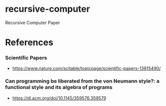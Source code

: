 # recursive-computer
Recursive Computer Paper

# References

### Scientific Papers
- https://www.nature.com/scitable/topicpage/scientific-papers-13815490/

### Can programming be liberated from the von Neumann style?: a functional style and its algebra of programs
- https://dl.acm.org/doi/10.1145/359576.359579
